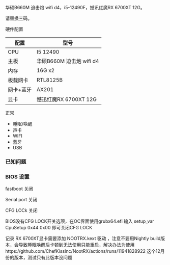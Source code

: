 
华硕B660M 迫击炮 wifi d4，i5-12490F，撼讯红魔RX 6700XT 12G。

请替换三码。

硬件配置

|  配置|  型号|
|---|---|
|  CPU| I5 12490 |
|  主板| 华硕B660M 迫击炮 wifi d4 |
|  内存|  16G x2 |
|  板载网卡|  RTL8125B|
|  网卡+蓝牙| AX201 |
|  显卡| 憾迅红魔RX 6700XT 12G |

正常
- 睡眠/唤醒
- 声卡
- WIFI
- 蓝牙
- USB
### 已知问题


### BIOS 设置
fastboot 关闭

Serial port 关闭

CFG LOCk 关闭


BIOS没有CFG LOCK开关选项，在OC界面使用grubx64.efi 输入 setup_var CpuSetup 0x44 0x00
即可关闭CFG LOCK




记录
RX 6700XT显卡需要添加 NOOTRX.kext 驱动 ，注意不要用Nightly build版本，会导致睡眠唤醒后卡顿到无法使用只能重启，解决办法为使用https://github.com/ChefKissInc/NootRX/actions/runs/11941828922 这个12月份的版本，测试只有此版本没问题
